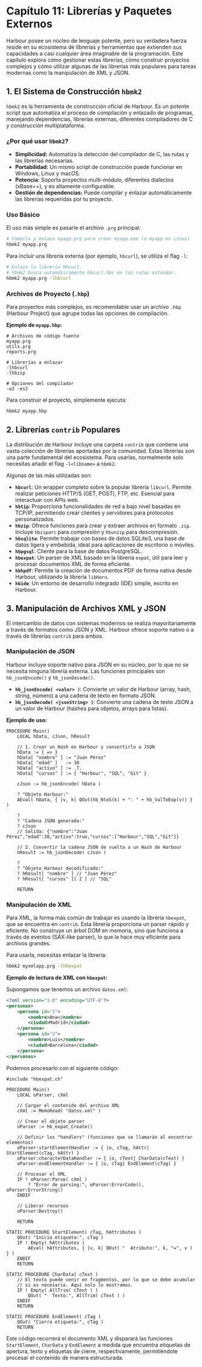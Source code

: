 # Capítulo 11: Librerías y Paquetes Externos

Harbour posee un núcleo de lenguaje potente, pero su verdadera fuerza reside en su ecosistema de librerías y herramientas que extienden sus capacidades a casi cualquier área imaginable de la programación. Este capítulo explora cómo gestionar estas librerías, cómo construir proyectos complejos y cómo utilizar algunas de las librerías más populares para tareas modernas como la manipulación de XML y JSON.

## 1. El Sistema de Construcción `hbmk2`

`hbmk2` es la herramienta de construcción oficial de Harbour. Es un potente script que automatiza el proceso de compilación y enlazado de programas, manejando dependencias, librerías externas, diferentes compiladores de C y construcción multiplataforma.

### ¿Por qué usar `hbmk2`?

- **Simplicidad:** Automatiza la detección del compilador de C, las rutas y las librerías necesarias.
- **Portabilidad:** Un mismo script de construcción puede funcionar en Windows, Linux y macOS.
- **Potencia:** Soporta proyectos multi-módulo, diferentes dialectos (xBase++), y es altamente configurable.
- **Gestión de dependencias:** Puede compilar y enlazar automáticamente las librerías requeridas por tu proyecto.

### Uso Básico

El uso más simple es pasarle el archivo `.prg` principal:

```bash
# Compila y enlaza myapp.prg para crear myapp.exe (o myapp en Linux)
hbmk2 myapp.prg
```

Para incluir una librería externa (por ejemplo, `hbcurl`), se utiliza el flag `-l`:

```bash
# Enlaza la librería hbcurl.
# hbmk2 busca automáticamente hbcurl.hbc en las rutas estándar.
hbmk2 myapp.prg -lhbcurl
```

### Archivos de Proyecto (`.hbp`)

Para proyectos más complejos, es recomendable usar un archivo `.hbp` (Harbour Project) que agrupe todas las opciones de compilación.

**Ejemplo de `myapp.hbp`:**

```
# Archivos de código fuente
myapp.prg
utils.prg
reports.prg

# Librerías a enlazar
-lhbcurl
-lhbzip

# Opciones del compilador
-w3 -es2
```

Para construir el proyecto, simplemente ejecuta:

```bash
hbmk2 myapp.hbp
```

## 2. Librerías `contrib` Populares

La distribución de Harbour incluye una carpeta `contrib` que contiene una vasta colección de librerías aportadas por la comunidad. Estas librerías son una parte fundamental del ecosistema. Para usarlas, normalmente solo necesitas añadir el flag `-l<libname>` a `hbmk2`.

Algunas de las más utilizadas son:

- **`hbcurl`**: Un wrapper completo sobre la popular librería `libcurl`. Permite realizar peticiones HTTP/S (GET, POST), FTP, etc. Esencial para interactuar con APIs web.
- **`hbtip`**: Proporciona funcionalidades de red a bajo nivel basadas en TCP/IP, permitiendo crear clientes y servidores para protocolos personalizados.
- **`hbzip`**: Ofrece funciones para crear y extraer archivos en formato `.zip`. Incluye `hbziparc` para compresión y `hbunzip` para descompresión.
- **`hbsqlite`**: Permite trabajar con bases de datos SQLite3, una base de datos ligera y embebida, ideal para aplicaciones de escritorio o móviles.
- **`hbpgsql`**: Cliente para la base de datos PostgreSQL.
- **`hbexpat`**: Un parser de XML basado en la librería `expat`, útil para leer y procesar documentos XML de forma eficiente.
- **`hbhpdf`**: Permite la creación de documentos PDF de forma nativa desde Harbour, utilizando la librería `libHaru`.
- **`hbide`**: Un entorno de desarrollo integrado (IDE) simple, escrito en Harbour.

## 3. Manipulación de Archivos XML y JSON

El intercambio de datos con sistemas modernos se realiza mayoritariamente a través de formatos como JSON y XML. Harbour ofrece soporte nativo o a través de librerías `contrib` para ambos.

### Manipulación de JSON

Harbour incluye soporte nativo para JSON en su núcleo, por lo que no se necesita ninguna librería externa. Las funciones principales son `hb_jsonEncode()` y `hb_jsonDecode()`.

- **`hb_jsonEncode( <valor> )`**: Convierte un valor de Harbour (array, hash, string, número) a una cadena de texto en formato JSON.
- **`hb_jsonDecode( <jsonString> )`**: Convierte una cadena de texto JSON a un valor de Harbour (hashes para objetos, arrays para listas).

**Ejemplo de uso:**

```prg
PROCEDURE Main()
    LOCAL hData, cJson, hResult

    // 1. Crear un Hash en Harbour y convertirlo a JSON
    hData := { => }
    hData[ "nombre" ] := "Juan Pérez"
    hData[ "edad" ]   := 30
    hData[ "activo" ] := .T.
    hData[ "cursos" ] := { "Harbour", "SQL", "Git" }

    cJson := hb_jsonEncode( hData )

    ? "Objeto Harbour:"
    AEval( hData, { |v, k| QOut(hb_NtoS(k) + ": " + hb_ValToExp(v)) } )

    ?
    ? "Cadena JSON generada:"
    ? cJson
    // Salida: {"nombre":"Juan Pérez","edad":30,"activo":true,"cursos":["Harbour","SQL","Git"]}

    // 2. Convertir la cadena JSON de vuelta a un Hash de Harbour
    hResult := hb_jsonDecode( cJson )

    ?
    ? "Objeto Harbour decodificado:"
    ? hResult[ "nombre" ] // "Juan Pérez"
    ? hResult[ "cursos" ][ 2 ] // "SQL"

    RETURN
```

### Manipulación de XML

Para XML, la forma más común de trabajar es usando la librería `hbexpat`, que se encuentra en `contrib`. Esta librería proporciona un parser rápido y eficiente. No construye un árbol DOM en memoria, sino que funciona a través de eventos (SAX-like parser), lo que la hace muy eficiente para archivos grandes.

Para usarla, necesitas enlazar la librería:

```bash
hbmk2 myxmlapp.prg -lhbexpat
```

**Ejemplo de lectura de XML con `hbexpat`:**

Supongamos que tenemos un archivo `datos.xml`:

```xml
<?xml version="1.0" encoding="UTF-8"?>
<personas>
    <persona id="1">
        <nombre>Ana</nombre>
        <ciudad>Madrid</ciudad>
    </persona>
    <persona id="2">
        <nombre>Luis</nombre>
        <ciudad>Barcelona</ciudad>
    </persona>
</personas>
```

Podemos procesarlo con el siguiente código:

```prg
#include "hbexpat.ch"

PROCEDURE Main()
    LOCAL oParser, cXml

    // Cargar el contenido del archivo XML
    cXml := MemoRead( "datos.xml" )

    // Crear el objeto parser
    oParser := hb_expat_Create()

    // Definir los "handlers" (funciones que se llamarán al encontrar elementos)
    oParser:startElementHandler := { |o, cTag, hAttr| StartElement(cTag, hAttr) }
    oParser:characterDataHandler := { |o, cText| CharData(cText) }
    oParser:endElementHandler := { |o, cTag| EndElement(cTag) }

    // Procesar el XML
    IF ! oParser:Parse( cXml )
        ? "Error de parsing:", oParser:ErrorCode(), oParser:ErrorString()
    ENDIF

    // Liberar recursos
    oParser:Destroy()

    RETURN

STATIC PROCEDURE StartElement( cTag, hAttributes )
    QOut( "Inicia etiqueta:", cTag )
    IF ! Empty( hAttributes )
        AEval( hAttributes, { |v, k| QOut( "  Atributo:", k, "=", v ) } )
    ENDIF
    RETURN

STATIC PROCEDURE CharData( cText )
    // El texto puede venir en fragmentos, por lo que se debe acumular
    // si es necesario. Aquí solo lo mostramos.
    IF ! Empty( AllTrim( cText ) )
        QOut( "  Texto:", AllTrim( cText ) )
    ENDIF
    RETURN

STATIC PROCEDURE EndElement( cTag )
    QOut( "Cierra etiqueta:", cTag )
    RETURN
```

Este código recorrerá el documento XML y disparará las funciones `StartElement`, `CharData` y `EndElement` a medida que encuentra etiquetas de apertura, texto y etiquetas de cierre, respectivamente, permitiéndote procesar el contenido de manera estructurada.

